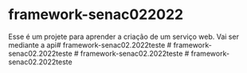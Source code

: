 # framework-senac022022

Esse é um projete para aprender a criação de um serviço web.
Vai ser mediante a api#   f r a m e w o r k - s e n a c 0 2 . 2 0 2 2 t e s t e  
 #   f r a m e w o r k - s e n a c 0 2 . 2 0 2 2 t e s t e  
 #   f r a m e w o r k - s e n a c 0 2 . 2 0 2 2 t e s t e  
 #   f r a m e w o r k - s e n a c 0 2 . 2 0 2 2 t e s t e  
 